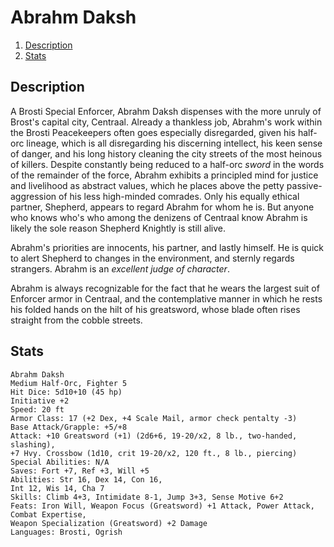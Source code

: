 # Abrahm Daksh

1. [Description](#description)
2. [Stats](#stats)

## Description
A Brosti Special Enforcer, Abrahm Daksh dispenses with the more unruly of Brost's capital city, Centraal. Already a thankless job, Abrahm's work within the Brosti Peacekeepers often goes especially disregarded, given his half-orc lineage, which is all disregarding his discerning intellect, his keen sense of danger, and his long history cleaning the city streets of the most heinous of killers. Despite constantly being reduced to a half-orc _sword_ in the words of the remainder of the force, Abrahm exhibits a principled mind for justice and livelihood as abstract values, which he places above the petty passive-aggression of his less high-minded comrades. Only his equally ethical partner, Shepherd, appears to regard Abrahm for whom he is. But anyone who knows who's who among the denizens of Centraal know Abrahm is likely the sole reason Shepherd Knightly is still alive.

Abrahm's priorities are innocents, his partner, and lastly himself. He is quick to alert Shepherd to changes in the environment, and sternly regards strangers. Abrahm is an _excellent judge of character_.

Abrahm is always recognizable for the fact that he wears the largest suit of Enforcer armor in Centraal, and the contemplative manner in which he rests his folded hands on the hilt of his greatsword, whose blade often rises straight from the cobble streets.

## Stats
```
Abrahm Daksh
Medium Half-Orc, Fighter 5
Hit Dice: 5d10+10 (45 hp)
Initiative +2
Speed: 20 ft
Armor Class: 17 (+2 Dex, +4 Scale Mail, armor check pentalty -3)
Base Attack/Grapple: +5/+8
Attack: +10 Greatsword (+1) (2d6+6, 19-20/x2, 8 lb., two-handed, slashing),
+7 Hvy. Crossbow (1d10, crit 19-20/x2, 120 ft., 8 lb., piercing)
Special Abilities: N/A
Saves: Fort +7, Ref +3, Will +5
Abilities: Str 16, Dex 14, Con 16, 
Int 12, Wis 14, Cha 7
Skills: Climb 4+3, Intimidate 8-1, Jump 3+3, Sense Motive 6+2
Feats: Iron Will, Weapon Focus (Greatsword) +1 Attack, Power Attack, Combat Expertise, 
Weapon Specialization (Greatsword) +2 Damage
Languages: Brosti, Ogrish
```

